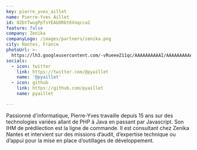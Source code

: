 ```yaml
---
key: pierre_yves_aillet
name: Pierre-Yves Aillet
id: 0ZbtTwugPpTsYEAbDRbt6Voqcca2
feature: false
company: Zenika
companyLogo: /images/partners/zenika.png
city: Nantes, France
photoUrl: >-
  https://lh3.googleusercontent.com/-vRueeeZ11qc/AAAAAAAAAAI/AAAAAAAAAA0/8WHvuJZv-kQ/photo.jpg
socials:
  - icon: twitter
    link: https://twitter.com/@pyaillet
    name: '@pyaillet'
  - icon: github
    link: https://github.com/pyaillet
    name: pyaillet

---
```


Passionné d'informatique, Pierre-Yves travaille depuis 15 ans sur des technologies variées allant de PHP à Java en passant par Javascript. Son IHM de prédilection est la ligne de commande. Il est consultant chez Zenika Nantes et intervient sur des missions d’audit, d’expertise technique ou d’appui pour la mise en place d’outillages de développement.